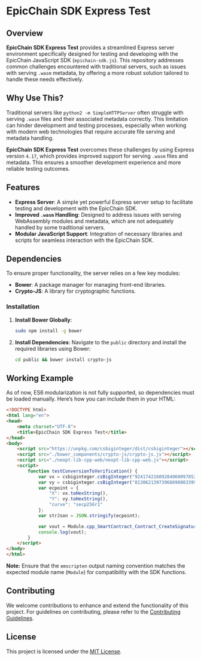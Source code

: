 # EpicChain SDK Express Test

## Overview

**EpicChain SDK Express Test** provides a streamlined Express server environment specifically designed for testing and developing with the EpicChain JavaScript SDK (`epichain-sdk.js`). This repository addresses common challenges encountered with traditional servers, such as issues with serving `.wasm` metadata, by offering a more robust solution tailored to handle these needs effectively.

## Why Use This?

Traditional servers like `python2 -m SimpleHTTPServer` often struggle with serving `.wasm` files and their associated metadata correctly. This limitation can hinder development and testing processes, especially when working with modern web technologies that require accurate file serving and metadata handling.

**EpicChain SDK Express Test** overcomes these challenges by using Express version `4.17`, which provides improved support for serving `.wasm` files and metadata. This ensures a smoother development experience and more reliable testing outcomes.

## Features

- **Express Server**: A simple yet powerful Express server setup to facilitate testing and development with the EpicChain SDK.
- **Improved `.wasm` Handling**: Designed to address issues with serving WebAssembly modules and metadata, which are not adequately handled by some traditional servers.
- **Modular JavaScript Support**: Integration of necessary libraries and scripts for seamless interaction with the EpicChain SDK.

## Dependencies

To ensure proper functionality, the server relies on a few key modules:

- **Bower**: A package manager for managing front-end libraries.
- **Crypto-JS**: A library for cryptographic functions.

### Installation

1. **Install Bower Globally**:
   ```bash
   sudo npm install -g bower
   ```

2. **Install Dependencies**:
   Navigate to the `public` directory and install the required libraries using Bower:
   ```bash
   cd public && bower install crypto-js
   ```

## Working Example

As of now, ES6 modularization is not fully supported, so dependencies must be loaded manually. Here’s how you can include them in your HTML:

```html
<!DOCTYPE html>
<html lang="en">
<head>
    <meta charset="UTF-8">
    <title>EpicChain SDK Express Test</title>
</head>
<body>
    <script src="https://unpkg.com/csbiginteger/dist/csbiginteger"></script>
    <script src="./bower_components/crypto-js/crypto-js.js"></script>
    <script src="./neopt-lib-cpp-web/neopt-lib-cpp-web.js"></script>
    <script>
        function testConversionToVerification() {
            var vx = csbiginteger.csBigInteger("92417421609284060097852441734141491128266387380656748836951019715045385777354", 10);
            var vy = csbiginteger.csBigInteger("81306213973968698003399946097148256829885864908442466985789085263601870844340", 10);
            var ecpoint = {
                "X": vx.toHexString(),
                "Y": vy.toHexString(),
                "curve": "secp256r1"
            };
            var strJson = JSON.stringify(ecpoint);

            var vout = Module.cpp_SmartContract_Contract_CreateSignatureRedeemScript(strJson);
            console.log(vout);
        }
    </script>
</body>
</html>
```

**Note:** Ensure that the `emscripten` output naming convention matches the expected module name (`Module`) for compatibility with the SDK functions.

## Contributing

We welcome contributions to enhance and extend the functionality of this project. For guidelines on contributing, please refer to the [Contributing Guidelines](CONTRIBUTING.md).

## License

This project is licensed under the [MIT License](LICENSE).

